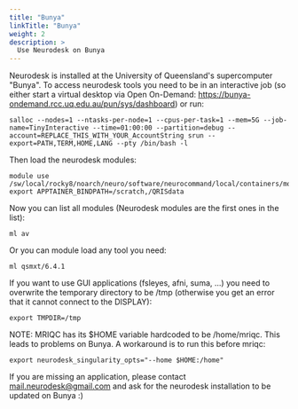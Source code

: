 ```yaml
---
title: "Bunya"
linkTitle: "Bunya"
weight: 2
description: >
  Use Neurodesk on Bunya
---
```



<!-- markdown-link-check-disable -->
Neurodesk is installed at the University of Queensland's supercomputer "Bunya". To access neurodesk tools you need to be in an interactive job (so either start a virtual desktop via Open On-Demand: https://bunya-ondemand.rcc.uq.edu.au/pun/sys/dashboard) or run:
```
salloc --nodes=1 --ntasks-per-node=1 --cpus-per-task=1 --mem=5G --job-name=TinyInteractive --time=01:00:00 --partition=debug --account=REPLACE_THIS_WITH_YOUR_AccountString srun --export=PATH,TERM,HOME,LANG --pty /bin/bash -l
```
<!-- markdown-link-check-enable -->

Then load the neurodesk modules:
```
module use /sw/local/rocky8/noarch/neuro/software/neurocommand/local/containers/modules/
export APPTAINER_BINDPATH=/scratch,/QRISdata
```

Now you can list all modules (Neurodesk modules are the first ones in the list):
```
ml av
```

Or you can module load any tool you need:
```
ml qsmxt/6.4.1
```

If you want to use GUI applications (fsleyes, afni, suma, ...) you need to overwrite the temporary directory to be /tmp (otherwise you get an error that it cannot connect to the DISPLAY):
```
export TMPDIR=/tmp 
```

NOTE: MRIQC has its $HOME variable hardcoded to be /home/mriqc. This leads to problems on Bunya. A workaround is to run this before mriqc:
```
export neurodesk_singularity_opts="--home $HOME:/home"
```

If you are missing an application, please contact mail.neurodesk@gmail.com and ask for the neurodesk installation to be updated on Bunya :)
